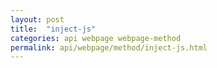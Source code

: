 ```yaml
---
layout: post
title:  "inject-js"
categories: api webpage webpage-method
permalink: api/webpage/method/inject-js.html
---
```


